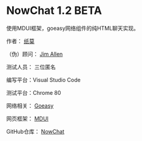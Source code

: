 # NowChat 1.2 BETA
使用MDUI框架，goeasy网络组件的纯HTML聊天实现。

作者：
            [纸莫](https://papernote.cn/)
            
（伪）顾问：
            [Jim Allen](https://github.com/jim1756999)

测试人员：  三位匿名

编写平台：Visual Studio Code

测试平台：Chrome 80

网络相关：
            [Goeasy](https://goeasy.io/)

网页框架：
            [MDUI](https://mdui.org/)

GitHub仓库：
            [NowChat](https://github.com/zhimochina/NowChat)